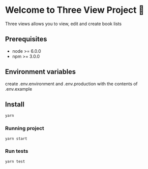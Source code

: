 # Welcome to Three View Project 👋

Three views allows you to view, edit and create book lists

## Prerequisites

- node >= 6.0.0
- npm >= 3.0.0

## Environment variables

create .env.environment and .env.production with the contents of .env.example

## Install

```sh
yarn
```

### Running project

```sh
yarn start
```

### Run tests

```sh
yarn test
```
